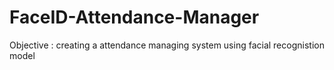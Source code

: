 # FaceID-Attendance-Manager
Objective : creating a attendance managing system using facial recognistion model
